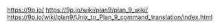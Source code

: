 https://9p.io/ https://9p.io/wiki/plan9/plan_9_wiki/
https://9p.io/wiki/plan9/Unix_to_Plan_9_command_translation/index.html
